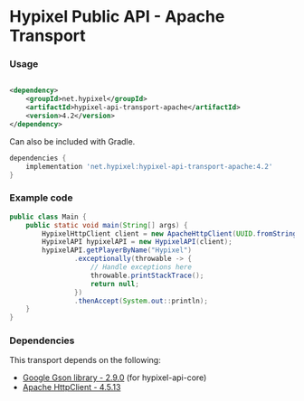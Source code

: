 Hypixel Public API - Apache Transport
======

### Usage

```xml

<dependency>
    <groupId>net.hypixel</groupId>
    <artifactId>hypixel-api-transport-apache</artifactId>
    <version>4.2</version>
</dependency>
```

Can also be included with Gradle.

```gradle
dependencies {
    implementation 'net.hypixel:hypixel-api-transport-apache:4.2'
}
```

### Example code

```java
public class Main {
    public static void main(String[] args) {
        HypixelHttpClient client = new ApacheHttpClient(UUID.fromString("your-api-key-here"));
        HypixelAPI hypixelAPI = new HypixelAPI(client);
        hypixelAPI.getPlayerByName("Hypixel")
                .exceptionally(throwable -> {
                    // Handle exceptions here
                    throwable.printStackTrace();
                    return null;
                })
                .thenAccept(System.out::println);
    }
}
```

### Dependencies

This transport depends on the following:

* [Google Gson library - 2.9.0](https://mvnrepository.com/artifact/com.google.code.gson/gson) (for hypixel-api-core)
* [Apache HttpClient - 4.5.13](https://mvnrepository.com/artifact/org.apache.httpcomponents/httpclient)